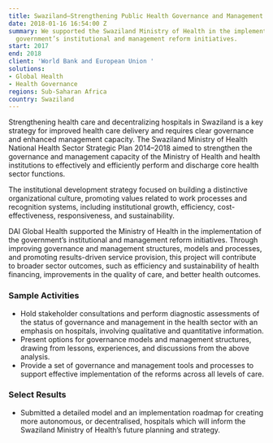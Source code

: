 ```yaml
---
title: Swaziland—Strengthening Public Health Governance and Management Systems
date: 2018-01-16 16:54:00 Z
summary: We supported the Swaziland Ministry of Health in the implementation of the
  government’s institutional and management reform initiatives.
start: 2017
end: 2018
client: 'World Bank and European Union '
solutions:
- Global Health
- Health Governance
regions: Sub-Saharan Africa
country: Swaziland
---
```


Strengthening health care and decentralizing hospitals in Swaziland is a key strategy for improved health care delivery and requires clear governance and enhanced management capacity. The Swaziland Ministry of Health National Health Sector Strategic Plan 2014–2018 aimed to strengthen the governance and management capacity of the Ministry of Health and health institutions to effectively and efficiently perform and discharge core health sector functions. 

The institutional development strategy focused on building a distinctive organizational culture, promoting values related to work processes and recognition systems, including institutional growth, efficiency, cost-effectiveness, responsiveness, and sustainability.

DAI Global Health supported the Ministry of Health in the implementation of the government’s institutional and management reform initiatives. Through improving governance and management structures, models and processes, and promoting results-driven service provision, this project will contribute to broader sector outcomes, such as efficiency and sustainability of health financing, improvements in the quality of care, and better health outcomes.

### Sample Activities

* Hold stakeholder consultations and perform diagnostic assessments of the status of governance and management in the health sector with an emphasis on hospitals, involving qualitative and quantitative information.
* Present options for governance models and management structures, drawing from lessons, experiences, and discussions from the above analysis.
* Provide a set of governance and management tools and processes to support effective implementation of the reforms across all levels of care.

### Select Results

* Submitted a detailed model and an implementation roadmap for creating more autonomous, or decentralised, hospitals which will inform the Swaziland Ministry of Health’s future planning and strategy. 